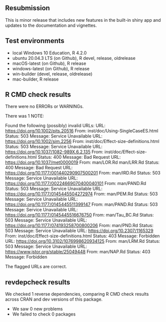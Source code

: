 ## Resubmission

This is minor release that includes new features in the built-in shiny app and updates to the documentation and vignettes.

## Test environments

* local Windows 10 Education, R 4.2.0
* ubuntu 20.04.3 LTS (on Github), R devel, release, oldrelease
* macOS-latest (on Github), R release
* windows-latest (on Github), R release
* win-builder (devel, release, oldrelease)
* mac-builder, R release

## R CMD check results

There were no ERRORs or WARNINGs. 

There was 1 NOTE:

Found the following (possibly) invalid URLs:
  URL: https://doi.org/10.1002/pits.20516
    From: inst/doc/Using-SingleCaseES.html
    Status: 503
    Message: Service Unavailable
  URL: https://doi.org/10.1002/sim.2256
    From: inst/doc/Effect-size-definitions.html
    Status: 503
    Message: Service Unavailable
  URL: https://doi.org/10.1037/1082-989X.6.2.135
    From: inst/doc/Effect-size-definitions.html
    Status: 400
    Message: Bad Request
  URL: https://doi.org/10.1037/met0000019
    From: man/LOR.Rd
          man/LRR.Rd
    Status: 400
    Message: Bad Request
  URL: https://doi.org/10.1177/001440290907500201
    From: man/IRD.Rd
    Status: 503
    Message: Service Unavailable
  URL: https://doi.org/10.1177/00224669070400040101
    From: man/PAND.Rd
    Status: 503
    Message: Service Unavailable
  URL: https://doi.org/10.1177/0145445504272974
    From: man/PEM.Rd
    Status: 503
    Message: Service Unavailable
  URL: https://doi.org/10.1177/0145445511399147
    From: man/PAND.Rd
    Status: 503
    Message: Service Unavailable
  URL: https://doi.org/10.1177/0145445516676750
    From: man/Tau_BC.Rd
    Status: 503
    Message: Service Unavailable
  URL: https://doi.org/10.1177/074193258700800206
    From: man/PND.Rd
    Status: 503
    Message: Service Unavailable
  URL: https://doi.org/10.2307/1165329
    From: inst/doc/Effect-size-definitions.html
    Status: 403
    Message: Forbidden
  URL: https://doi.org/10.3102/1076998620934125
    From: man/LRM.Rd
    Status: 503
    Message: Service Unavailable
  URL: https://www.jstor.org/stable/25049448
    From: man/NAP.Rd
    Status: 403
    Message: Forbidden
    
  The flagged URLs are correct.

## revdepcheck results

We checked 1 reverse dependencies, comparing R CMD check results across CRAN and dev versions of this package.

 * We saw 0 new problems
 * We failed to check 0 packages

